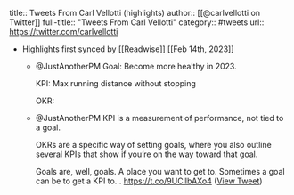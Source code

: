 title:: Tweets From Carl Vellotti (highlights)
author:: [[@carlvellotti on Twitter]]
full-title:: "Tweets From Carl Vellotti"
category:: #tweets
url:: https://twitter.com/carlvellotti

- Highlights first synced by [[Readwise]] [[Feb 14th, 2023]]
	- @JustAnotherPM Goal: Become more healthy in 2023.
	  
	  KPI: Max running distance without stopping
	  
	  OKR:
	- @JustAnotherPM KPI is a measurement of performance, not tied to a goal.
	  
	  OKRs are a specific way of setting goals, where you also outline several KPIs that show if you’re on the way toward that goal.
	  
	  Goals are, well, goals. A place you want to get to. Sometimes a goal can be to get a KPI to… https://t.co/9UClIbAXo4 ([View Tweet](https://twitter.com/carlvellotti/status/1625151410160697344))